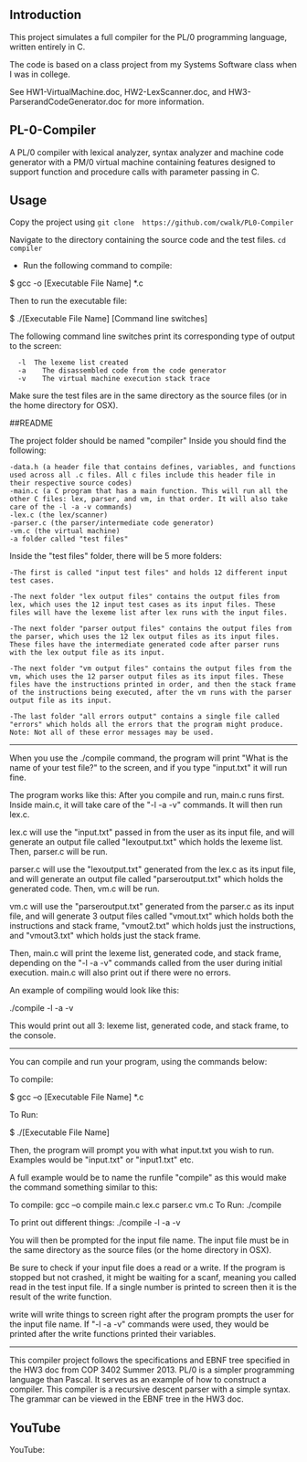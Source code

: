 ## Introduction

This project simulates a full compiler for the PL/0 programming language, written entirely in C.

The code is based on a class project from my Systems Software class when I was in college.

See HW1-VirtualMachine.doc, HW2-LexScanner.doc, and HW3-ParserandCodeGenerator.doc for more information.

## PL-0-Compiler
A PL/0 compiler with lexical analyzer, syntax analyzer and machine code generator with a PM/0 virtual machine containing features designed to support function and procedure calls with parameter passing in C.

## Usage
Copy the project using `git clone  https://github.com/cwalk/PL0-Compiler`

Navigate to the directory containing the source code and the test files. `cd compiler`

- Run the following command to compile:

$ gcc -o [Executable File Name] *.c

Then to run the executable file:

$ ./[Executable File Name] [Command line switches]

The following command line switches print its corresponding
type of output to the screen:

	  -l  The lexeme list created
	  -a 	The disassembled code from the code generator
	  -v 	The virtual machine execution stack trace

Make sure the test files are in the same directory as the source files (or in the home directory for OSX).

##README

The project folder should be named "compiler" Inside you should find the following: 

	-data.h (a header file that contains defines, variables, and functions used across all .c files. All c files include this header file in their respective source codes)
	-main.c (a C program that has a main function. This will run all the other C files: lex, parser, and vm, in that order. It will also take care of the -l -a -v commands)
	-lex.c (the lex/scanner)
	-parser.c (the parser/intermediate code generator)
	-vm.c (the virtual machine)
	-a folder called "test files"


Inside the "test files" folder, there will be 5 more folders:

	-The first is called "input test files" and holds 12 different input test cases.
	
	-The next folder "lex output files" contains the output files from lex, which uses the 12 input test cases as its input files. These files will have the lexeme list after lex runs with the input files.

	-The next folder "parser output files" contains the output files from the parser, which uses the 12 lex output files as its input files. These files have the intermediate generated code after parser runs with the lex output file as its input.

	-The next folder "vm output files" contains the output files from the vm, which uses the 12 parser output files as its input files. These files have the instructions printed in order, and then the stack frame of the instructions being executed, after the vm runs with the parser output file as its input.

	-The last folder "all errors output" contains a single file called "errors" which holds all the errors that the program might produce. Note: Not all of these error messages may be used.

******************************************************************************************

When you use the ./compile command, the program will print "What is the name of your test file?" to the screen, and if you type "input.txt" it will run fine. 

The program works like this: After you compile and run, main.c runs first. Inside main.c, it will take care of the "-l -a -v" commands. It will then run lex.c.

lex.c will use the "input.txt" passed in from the user as its input file, and will generate an output file called "lexoutput.txt" which holds the lexeme list. Then, parser.c will be run.

parser.c will use the "lexoutput.txt" generated from the lex.c as its input file, and will generate an output file called "parseroutput.txt" which holds the generated code. Then, vm.c will be run.

vm.c will use the "parseroutput.txt" generated from the parser.c as its input file, and will generate 3 output files called "vmout.txt" which holds both the instructions and stack frame, "vmout2.txt" which holds just the instructions,  and "vmout3.txt" which holds just the stack frame. 

Then, main.c will print the lexeme list, generated code, and stack frame, depending on the "-l -a -v" commands called from the user during initial execution. main.c will also print out if there were no errors.


An example of compiling would look like this:

./compile -l -a -v         

This would print out all 3: lexeme list, generated code, and stack frame, to the console.
******************************************************************************************

You can compile and run your program, using the commands below: 

To compile: 

$ gcc –o [Executable File Name] *.c


To Run: 

$ ./[Executable File Name]

Then, the program will prompt you with what input.txt you wish to run. Examples would be "input.txt" or "input1.txt" etc.

A full example would be to name the runfile "compile" as this would make the command something similar to this:

To compile: gcc –o compile main.c lex.c parser.c vm.c
To Run: ./compile

To print out different things: ./compile -l -a -v

You will then be prompted for the input file name. The input file must be in the same directory as the source files (or the home directory in OSX). 

Be sure to check if your input file does a read or a write. If the program is stopped but not crashed, it might be waiting for a scanf, meaning you called read in the test input file. If a single number is printed to screen then it is the result of the write function. 

write will write things to screen right after the program prompts the user for the input file name. If "-l -a -v" commands were used, they would be printed after the write functions printed their variables. 
******************************************************************************************

This compiler project follows the specifications and EBNF tree specified in the HW3 doc from COP 3402 Summer 2013. PL/0 is a simpler programming language than Pascal. It serves as an example of how to construct a compiler. This compiler is a recursive descent parser with a simple syntax. The grammar can be viewed in the EBNF tree in the HW3 doc. 

## YouTube

YouTube:
